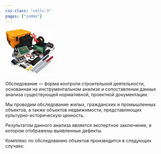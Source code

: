 ```yaml
---
css-class: "cells-3"
pages: ["index"]
---
```


<img src="/assets/img/mess.jpg" class="right-float">

Обследование — форма контроля строительной деятельности, основанная на инструментальном анализе и сопоставлении данных анализа существующей нормативной, проектной документации.

Мы проводим обследование жилых, 
гражданских и промышленных объектов, 
а также объектов недвижимости, представляющих культурно-историческую ценность.

Результатом данного анализа является экспертное заключение, в котором отображены выявленные дефекты.

Комплекс по обследованию объектов производится в следующих случаях:
